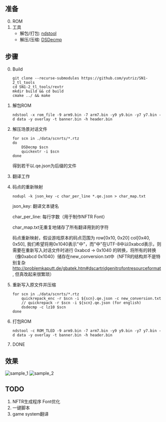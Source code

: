 ## 准备
0. ROM
1. 工具
    * 解包/打包: [ndstool](https://github.com/devkitPro/ndstool)
    * 解压/压缩: [DSDecmp](https://gbatemp.net/download/dsdecmp.37134/)

## 步骤
0. Build
    ```
    git clone --recurse-submodules https://github.com/yutriz/SN1-2_tl_tools
    cd SN1-2_tl_tools/rextr
    mkdir build && cd build
    cmake ../ && make
    ```
1. 解包ROM
    ```
    ndstool -x rom_file -9 arm9.bin -7 arm7.bin -y9 y9.bin -y7 y7.bin -d data -y overlay -t banner.bin -h header.bin
    ```

2. 解压场景对话文件
    ```
    for scn in ./data/scnrts/*.rtz
    do
        DSDecmp $scn
        quickextr -i $scn
    done
    ```
    得到若干以.qe.json为后缀的文件
3. 翻译工作
4. 码点的重新映射
    ```
    nodupl -k json_key -c char_per_line *.qe.json > char_map.txt
    ```
    json_key: 翻译文本键名

    char_per_line: 每行字数（用于制作NFTR Font）

    char_map.txt无重复地储存了所有翻译用到的字符

    码点重新映射，假设游戏原本的码点范围为 row[0x10, 0x20] col[0x40, 0x50], 我们希望将用0x1040表示"中"，而"中"在UTF-8中以0xabcd表示，则需要在重新写入对话文件时进行 0xabcd -> 0x1040 的转换，将所有的转换（像0xabcd 0x1040）储存在new_conversion.txt中（NFTR的结构并不是特别复杂 http://problemkaputt.de/gbatek.htm#dscartridgenitrofontresourceformat, 但真改起来很繁琐）


4. 重新写入原文件并压缩
    ```
    for scn in ./data/scnrts/*.rtz
        quickrepack_enc -r $scn -i ${scn}.qe.json -c new_conversion.txt
        // quickrepack -r $scn -i ${scn}.qe.json (for english)
        dsdecmp -c lz10 $scn
    done
    ```
5. 打包ROM
    ```
    ndstool -c ROM_TLED -9 arm9.bin -7 arm7.bin -y9 y9.bin -y7 y7.bin -d data -y overlay -t banner.bin -h header.bin
    ```
6. DONE


## 效果
![sample_1](https://github.com/yutriz/SN1-2_tl_tools/blob/main/imgs/1.gif)
![sample_2](https://github.com/yutriz/SN1-2_tl_tools/blob/main/imgs/2.gif)

## TODO
1. NFTR生成程序 Font优化
2. 一键脚本
3. game system翻译